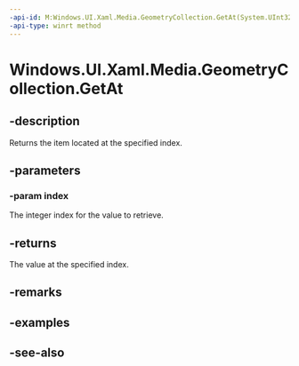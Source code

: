 ```yaml
---
-api-id: M:Windows.UI.Xaml.Media.GeometryCollection.GetAt(System.UInt32)
-api-type: winrt method
---
```


<!-- Method syntax
public Windows.UI.Xaml.Media.Geometry GetAt(System.UInt32 index)
-->

# Windows.UI.Xaml.Media.GeometryCollection.GetAt

## -description
Returns the item located at the specified index.



## -parameters
### -param index
The integer index for the value to retrieve.

## -returns
The value at the specified index.

## -remarks

## -examples

## -see-also
